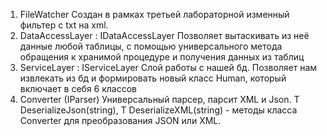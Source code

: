 1. FileWatcher
Создан в рамках третьей лабораторной изменный фильтер с txt на xml.
2. DataAccessLayer : IDataAccessLayer
Позволяет вытаскивать из неё данные любой таблицы,  с помощью универсального метода обращения к хранимой процедуре и получения данных из таблиц
3. ServiceLayer : IServiceLayer
Слой работы с нашей бд. Позволяет нам извлекать из бд и формировать новый класс Human, который включает в себя 6 классов
4. Converter (IParser)
Универсальный парсер, парсит XML и Json. T DeserializeJson(string), T DeserializeXML(string) - методы класса Converter для преобразования JSON или XML.
